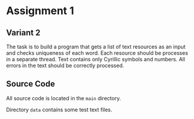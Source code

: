 # Assignment 1
## Variant 2
The task is to build a program that gets a list of text resources as an input and 
checks uniqueness of each word. Each resource should be processes in a separate thread.
Text contains only Cyrillic symbols and numbers. All errors in the text should be correctly processed.

## Source Code
All source code is located in the `main` directory.

Directory `data` contains some test text files.


